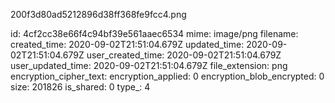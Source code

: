 200f3d80ad5212896d38ff368fe9fcc4.png

id: 4cf2cc38e66f4c94bf39e561aaec6534
mime: image/png
filename: 
created_time: 2020-09-02T21:51:04.679Z
updated_time: 2020-09-02T21:51:04.679Z
user_created_time: 2020-09-02T21:51:04.679Z
user_updated_time: 2020-09-02T21:51:04.679Z
file_extension: png
encryption_cipher_text: 
encryption_applied: 0
encryption_blob_encrypted: 0
size: 201826
is_shared: 0
type_: 4